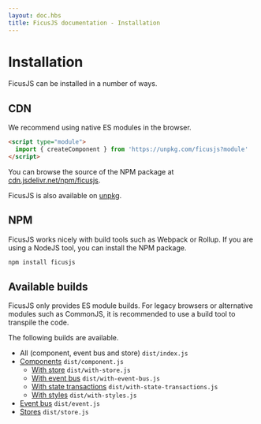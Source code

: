 ```yaml
---
layout: doc.hbs
title: FicusJS documentation - Installation
---
```

# Installation

FicusJS can be installed in a number of ways.

## CDN

We recommend using native ES modules in the browser.

```html
<script type="module">
  import { createComponent } from 'https://unpkg.com/ficusjs?module'
</script>
```

You can browse the source of the NPM package at [cdn.jsdelivr.net/npm/ficusjs](https://cdn.jsdelivr.net/npm/ficusjs/).

FicusJS is also available on [unpkg](https://unpkg.com/browse/ficusjs/).

## NPM

FicusJS works nicely with build tools such as Webpack or Rollup. If you are using a NodeJS tool, you can install the NPM package.

```sh
npm install ficusjs
```

## Available builds

FicusJS only provides ES module builds. For legacy browsers or alternative modules such as CommonJS, it is recommended to use a build tool to transpile the code.

The following builds are available.

- All (component, event bus and store) `dist/index.js`
- [Components](docs/components) `dist/component.js`
  - [With store](docs/composition) `dist/with-store.js`
  - [With event bus](docs/composition) `dist/with-event-bus.js`
  - [With state transactions](docs/composition) `dist/with-state-transactions.js`
  - [With styles](docs/composition) `dist/with-styles.js`
- [Event bus](docs/event-bus) `dist/event.js`
- [Stores](docs/stores) `dist/store.js`
